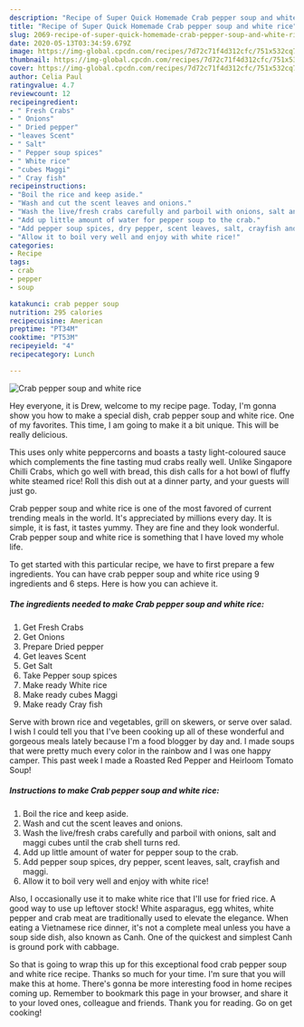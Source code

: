 ```yaml
---
description: "Recipe of Super Quick Homemade Crab pepper soup and white rice"
title: "Recipe of Super Quick Homemade Crab pepper soup and white rice"
slug: 2069-recipe-of-super-quick-homemade-crab-pepper-soup-and-white-rice
date: 2020-05-13T03:34:59.679Z
image: https://img-global.cpcdn.com/recipes/7d72c71f4d312cfc/751x532cq70/crab-pepper-soup-and-white-rice-recipe-main-photo.jpg
thumbnail: https://img-global.cpcdn.com/recipes/7d72c71f4d312cfc/751x532cq70/crab-pepper-soup-and-white-rice-recipe-main-photo.jpg
cover: https://img-global.cpcdn.com/recipes/7d72c71f4d312cfc/751x532cq70/crab-pepper-soup-and-white-rice-recipe-main-photo.jpg
author: Celia Paul
ratingvalue: 4.7
reviewcount: 12
recipeingredient:
- " Fresh Crabs"
- " Onions"
- " Dried pepper"
- "leaves Scent"
- " Salt"
- " Pepper soup spices"
- " White rice"
- "cubes Maggi"
- " Cray fish"
recipeinstructions:
- "Boil the rice and keep aside."
- "Wash and cut the scent leaves and onions."
- "Wash the live/fresh crabs carefully and parboil with onions, salt and maggi cubes until the crab shell turns red."
- "Add up little amount of water for pepper soup to the crab."
- "Add pepper soup spices, dry pepper, scent leaves, salt, crayfish and maggi."
- "Allow it to boil very well and enjoy with white rice!"
categories:
- Recipe
tags:
- crab
- pepper
- soup

katakunci: crab pepper soup 
nutrition: 295 calories
recipecuisine: American
preptime: "PT34M"
cooktime: "PT53M"
recipeyield: "4"
recipecategory: Lunch

---
```



![Crab pepper soup and white rice](https://img-global.cpcdn.com/recipes/7d72c71f4d312cfc/751x532cq70/crab-pepper-soup-and-white-rice-recipe-main-photo.jpg)

Hey everyone, it is Drew, welcome to my recipe page. Today, I'm gonna show you how to make a special dish, crab pepper soup and white rice. One of my favorites. This time, I am going to make it a bit unique. This will be really delicious.

This uses only white peppercorns and boasts a tasty light-coloured sauce which complements the fine tasting mud crabs really well. Unlike Singapore Chilli Crabs, which go well with bread, this dish calls for a hot bowl of fluffy white steamed rice! Roll this dish out at a dinner party, and your guests will just go.

Crab pepper soup and white rice is one of the most favored of current trending meals in the world. It's appreciated by millions every day. It is simple, it is fast, it tastes yummy. They are fine and they look wonderful. Crab pepper soup and white rice is something that I have loved my whole life.


To get started with this particular recipe, we have to first prepare a few ingredients. You can have crab pepper soup and white rice using 9 ingredients and 6 steps. Here is how you can achieve it.

<!--inarticleads1-->

##### The ingredients needed to make Crab pepper soup and white rice:

1. Get  Fresh Crabs
1. Get  Onions
1. Prepare  Dried pepper
1. Get leaves Scent
1. Get  Salt
1. Take  Pepper soup spices
1. Make ready  White rice
1. Make ready cubes Maggi
1. Make ready  Cray fish


Serve with brown rice and vegetables, grill on skewers, or serve over salad. I wish I could tell you that I&#39;ve been cooking up all of these wonderful and gorgeous meals lately because I&#39;m a food blogger by day and. I made soups that were pretty much every color in the rainbow and I was one happy camper. This past week I made a Roasted Red Pepper and Heirloom Tomato Soup! 

<!--inarticleads2-->

##### Instructions to make Crab pepper soup and white rice:

1. Boil the rice and keep aside.
1. Wash and cut the scent leaves and onions.
1. Wash the live/fresh crabs carefully and parboil with onions, salt and maggi cubes until the crab shell turns red.
1. Add up little amount of water for pepper soup to the crab.
1. Add pepper soup spices, dry pepper, scent leaves, salt, crayfish and maggi.
1. Allow it to boil very well and enjoy with white rice!


Also, I occasionally use it to make white rice that I&#39;ll use for fried rice. A good way to use up leftover stock! White asparagus, egg whites, white pepper and crab meat are traditionally used to elevate the elegance. When eating a Vietnamese rice dinner, it&#39;s not a complete meal unless you have a soup side dish, also known as Canh. One of the quickest and simplest Canh is ground pork with cabbage. 

So that is going to wrap this up for this exceptional food crab pepper soup and white rice recipe. Thanks so much for your time. I'm sure that you will make this at home. There's gonna be more interesting food in home recipes coming up. Remember to bookmark this page in your browser, and share it to your loved ones, colleague and friends. Thank you for reading. Go on get cooking!
